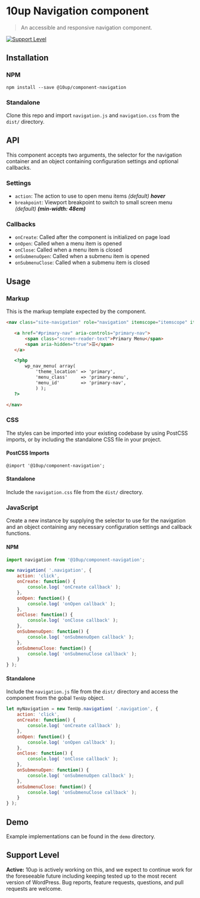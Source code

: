 # 10up Navigation component

> An accessible and responsive navigation component.

[![Support Level](https://img.shields.io/badge/support-active-green.svg)](#support-level)

## Installation

### NPM
 `npm install --save @10up/component-navigation`

### Standalone
 Clone this repo and import `navigation.js` and `navigation.css` from the `dist/` directory.

## API

 This component accepts two arguments, the selector for the navigation container and an object containing configuration settings and optional callbacks.

### Settings

 - `action`: The action to use to open menu items _(default) **hover**_
 - `breakpoint`: Viewport breakpoint to switch to small screen menu _(default) **(min-width: 48em)**_

### Callbacks

 - `onCreate`: Called after the component is initialized on page load
 - `onOpen`: Called when a menu item is opened
 - `onClose`: Called when a menu item is closed
 - `onSubmenuOpen`: Called when a submenu item is opened
 - `onSubmenuClose`: Called when a submenu item is closed

## Usage

### Markup

 This is the markup template expected by the component.

 ```html
<nav class="site-navigation" role="navigation" itemscope="itemscope" itemtype="http://schema.org/SiteNavigationElement">

	<a href="#primary-nav" aria-controls="primary-nav">
		<span class="screen-reader-text">Primary Menu</span>
		<span aria-hidden="true">☰</span>
	</a>

	<?php
		wp_nav_menu( array(
			'theme_location' => 'primary',
			'menu_class'     => 'primary-menu',
			'menu_id'        => 'primary-nav',
			) );
	?>

</nav>
 ```

### CSS

 The styles can be imported into your existing codebase by using PostCSS imports, or by including the standalone CSS file in your project.

#### PostCSS Imports
 `@import '@10up/component-navigation';`

#### Standalone
 Include the `navigation.css` file from the `dist/` directory.

### JavaScript

 Create a new instance by supplying the selector to use for the navigation and an object containing any necessary configuration settings and callback functions.

#### NPM

```javascript
import navigation from '@10up/component-navigation';

new navigation( '.navigation', {
	action: 'click',
	onCreate: function() {
		console.log( 'onCreate callback' );
	},
	onOpen: function() {
		console.log( 'onOpen callback' );
	},
	onClose: function() {
		console.log( 'onClose callback' );
	},
	onSubmenuOpen: function() {
		console.log( 'onSubmenuOpen callback' );
	},
	onSubmenuClose: function() {
		console.log( 'onSubmenuClose callback' );
	}
} );
```

#### Standalone

Include the `navigation.js` file from the `dist/` directory and access the component from the gobal `TenUp` object.

```javascript
let myNavigation = new TenUp.navigation( '.navigation', {
	action: 'click',
	onCreate: function() {
		console.log( 'onCreate callback' );
	},
	onOpen: function() {
		console.log( 'onOpen callback' );
	},
	onClose: function() {
		console.log( 'onClose callback' );
	},
	onSubmenuOpen: function() {
		console.log( 'onSubmenuOpen callback' );
	},
	onSubmenuClose: function() {
		console.log( 'onSubmenuClose callback' );
	}
} );
```

## Demo

Example implementations can be found in the `demo` directory.

## Support Level

**Active:** 10up is actively working on this, and we expect to continue work for the foreseeable future including keeping tested up to the most recent version of WordPress.  Bug reports, feature requests, questions, and pull requests are welcome.
